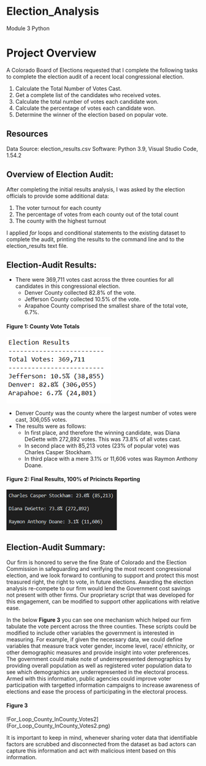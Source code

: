 # Election_Analysis
Module 3 Python


# Project Overview
A Colorado Board of Elections requested that I complete the following tasks to complete the election audit of a recent local congressional election.

1. Calculate the Total Number of Votes Cast.
2. Get a complete list of the candidates who received votes.
3. Calculate the total number of votes each candidate won.
4. Calculate the percentage of votes each candidate won. 
5. Determine the winner of the election based on popular vote.

## Resources
 Data Source: election_results.csv
 Software: Python 3.9, Visual Studio Code, 1.54.2
  
 ## Overview of Election Audit:
 After completing the initial results analysis, I was asked by the election officials to provide some additional data:
 1. The voter turnout for each county
 2. The percentage of votes from each county out of the total count
 3. The county with the highest turnout

I applied *for* loops and conditional statements to the existing dataset to complete the audit, printing the results to the command line and to the election_results text file.
 
 ## Election-Audit Results:
 + There were 369,711 votes cast across the three counties for all candidates in this congressional election.
    - Denver County collected 82.8% of the vote.
    - Jefferson County collected 10.5% of the vote.
    - Arapahoe County comprised the smallest share of the total vote, 6.7%.
 #### Figure 1: County Vote Totals
 ![6eTextBoxSolution](6eTextBoxSolution.png)
 + Denver County was the county where the largest number of votes were cast, 306,055 votes.
 + The results were as follows:
    - In first place, and therefore the winning candidate, was Diana DeGette with 272,892 votes. This was 73.8% of all votes cast.
    - In second place with 85,213 votes (23% of popular vote) was Charles Casper Stockham.
    - In third place with a mere 3.1% or 11,606 votes was Raymon Anthony Doane.
 #### Figure 2: Final Results, 100% of Pricincts Reporting
 ![Candidate_Result_Photo4](Candidate_Result_Photo4.png)
 
 ## Election-Audit Summary:
 Our firm is honored to serve the fine State of Colorado and the Election Commission in safeguarding and verifying the most recent congressional election, and we look forward to contiuning to support and protect this most treasured right, the right to vote, in future elections. Awarding the election analysis re-compete to our firm would lend the Government cost savings not present with other firms. Our proprietary script that was developed for this engagement, can be modified to support other applications with relative ease.

In the below **Figure 3** you can see one mechanism which helped our firm tabulate the vote percent across the three counties. These scripts could be modified to include other variables the government is interested in measuring. For example, if given the necessary data, we could define variables that measure track voter gender, income level, race/ ethnicity, or other demographic measures and provide insight into voter preferences. The government could make note of underrepresented demographics by providing overall population as well as registered voter population data to see which demographics are underrepresented in the electoral process. Armed with this information, public agencies could improve voter participation with targetted information campaigns to increase awareness of elections and ease the process of participating in the electoral process.
 
 #### Figure 3
 !For_Loop_County_InCounty_Votes2](For_Loop_County_InCounty_Votes2.png)
 
It is important to keep in mind, whenever sharing voter data that identifiable factors are scrubbed and disconnected from the dataset as bad actors can capture this information and act with malicious intent based on this information. 
